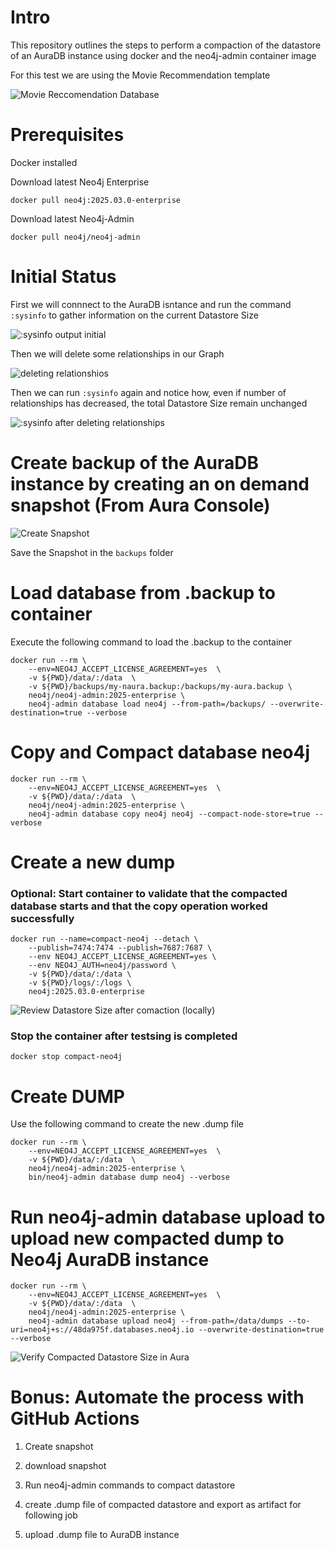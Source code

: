 # Intro
This repository outlines the steps to perform a compaction of the datastore of an AuraDB instance using docker and the neo4j-admin container image

For this test we are using the Movie Recommendation template

![Movie Reccomendation Database](/img/movie_database.png)

# Prerequisites

Docker installed

Download latest Neo4j Enterprise

`docker pull neo4j:2025.03.0-enterprise`

Download latest Neo4j-Admin

`docker pull neo4j/neo4j-admin`

# Initial Status

First we will connnect to the AuraDB isntance and run the command `:sysinfo` to gather information on the current Datastore Size

![:sysinfo output initial](/img/sysinfo_ouput__initial_aura.png)

Then we will delete some relationships in our Graph

![deleting relationshios](/img/delete_relationships.png)

Then we can run `:sysinfo` again and notice how, even if number of relationships has decreased, the total Datastore Size remain unchanged

![:sysinfo after deleting relationships](/img/sysinfo_ouput_pre_compaction_aura_2.png)


# Create backup of the AuraDB instance by creating an on demand snapshot (From Aura Console)

![Create Snapshot](/img/create_snapshot.png)

Save the Snapshot in the `backups` folder

# Load database from .backup to container

Execute the following command to load the .backup to the container

```
docker run --rm \
    --env=NEO4J_ACCEPT_LICENSE_AGREEMENT=yes  \
    -v ${PWD}/data/:/data  \
    -v ${PWD}/backups/my-naura.backup:/backups/my-aura.backup \
    neo4j/neo4j-admin:2025-enterprise \
    neo4j-admin database load neo4j --from-path=/backups/ --overwrite-destination=true --verbose
```

# Copy and Compact database neo4j

```
docker run --rm \
    --env=NEO4J_ACCEPT_LICENSE_AGREEMENT=yes  \
    -v ${PWD}/data/:/data  \
    neo4j/neo4j-admin:2025-enterprise \
    neo4j-admin database copy neo4j neo4j --compact-node-store=true --verbose 
```
# Create a new dump

### Optional: Start container to validate that the compacted database starts and that the copy operation worked successfully

```
docker run --name=compact-neo4j --detach \
    --publish=7474:7474 --publish=7687:7687 \
    --env NEO4J_ACCEPT_LICENSE_AGREEMENT=yes \
    --env NEO4J_AUTH=neo4j/password \
    -v ${PWD}/data/:/data \
    -v ${PWD}/logs/:/logs \
    neo4j:2025.03.0-enterprise
```

![Review Datastore Size after comaction (locally)](/img/sysinfo_ouput_post_compaction_local.png)


### Stop the container after testsing is completed

`docker stop compact-neo4j`



# Create DUMP

Use the following command to create the new .dump file

```
docker run --rm \
    --env=NEO4J_ACCEPT_LICENSE_AGREEMENT=yes  \
    -v ${PWD}/data/:/data  \
    neo4j/neo4j-admin:2025-enterprise \
    bin/neo4j-admin database dump neo4j --verbose
```

# Run neo4j-admin database upload to upload new compacted dump to Neo4j AuraDB instance
```
docker run --rm \
    --env=NEO4J_ACCEPT_LICENSE_AGREEMENT=yes  \
    -v ${PWD}/data/:/data  \
    neo4j/neo4j-admin:2025-enterprise \
    neo4j-admin database upload neo4j --from-path=/data/dumps --to-uri=neo4j+s://48da975f.databases.neo4j.io --overwrite-destination=true --verbose
```

![Verify Compacted Datastore Size in Aura](/img/sysinfo_output_post_compaction_aura.png)

# Bonus: Automate the process with GitHub Actions

1. Create snapshot

2. download snapshot

3. Run neo4j-admin commands to compact datastore 

3. create .dump file of compacted datastore and export as artifact for following job

4. upload .dump file to AuraDB instance



